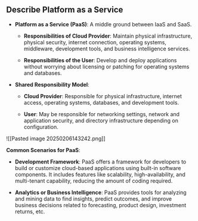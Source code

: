 ## Describe Platform as a Service

- **Platform as a Service (PaaS)**: A middle ground between IaaS and SaaS.
    
    - **Responsibilities of Cloud Provider**: Maintain physical infrastructure, physical security, internet connection, operating systems, middleware, development tools, and business intelligence services.
        
    - **Responsibilities of the User**: Develop and deploy applications without worrying about licensing or patching for operating systems and databases.
        
- **Shared Responsibility Model**:
    
    - **Cloud Provider**: Responsible for physical infrastructure, internet access, operating systems, databases, and development tools.
        
    - **User**: May be responsible for networking settings, network and application security, and directory infrastructure depending on configuration.

![[Pasted image 20250206143242.png]]

**Common Scenarios for PaaS**:
- **Development Framework**: PaaS offers a framework for developers to build or customize cloud-based applications using built-in software components. It includes features like scalability, high-availability, and multi-tenant capability, reducing the amount of coding required.
    
- **Analytics or Business Intelligence**: PaaS provides tools for analyzing and mining data to find insights, predict outcomes, and improve business decisions related to forecasting, product design, investment returns, etc.